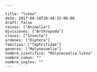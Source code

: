 
      ---

      title: "lutea"
      date: 2017-08-18T20:46:32-06:00
      draft: false
      reinos: ["Animalia"]
      divisiones: ["Arthropoda"]
      clases: ["Insecta"]
      ordenes: ["Diptera"]
      familias: ["Tephritidae"]
      generos: ["Molynocoelia"]
      nombre_cientifico: "Molynocoelia lutea"
      nombre_comun: ""
      nombre_ingles: ""
      ---

      